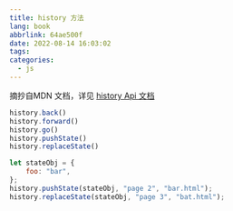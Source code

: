 ```yaml
---
title: history 方法
lang: book
abbrlink: 64ae500f
date: 2022-08-14 16:03:02
tags:
categories:
  - js
---
```


 摘抄自MDN 文档，详见 [history Api 文档](https://developer.mozilla.org/zh-CN/docs/Web/API/History_API)
 ```javaScript
history.back()
history.forward()
history.go() 
history.pushState()
history.replaceState()
```
 <!--more-->

```javaScript
let stateObj = {
    foo: "bar",
};
history.pushState(stateObj, "page 2", "bar.html");
history.replaceState(stateObj, "page 3", "bat.html");
```
